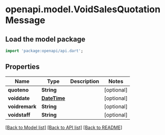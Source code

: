 # openapi.model.VoidSalesQuotationMessage

## Load the model package
```dart
import 'package:openapi/api.dart';
```

## Properties
Name | Type | Description | Notes
------------ | ------------- | ------------- | -------------
**quoteno** | **String** |  | [optional] 
**voiddate** | [**DateTime**](DateTime.md) |  | [optional] 
**voidremark** | **String** |  | [optional] 
**voidstaff** | **String** |  | [optional] 

[[Back to Model list]](../README.md#documentation-for-models) [[Back to API list]](../README.md#documentation-for-api-endpoints) [[Back to README]](../README.md)


